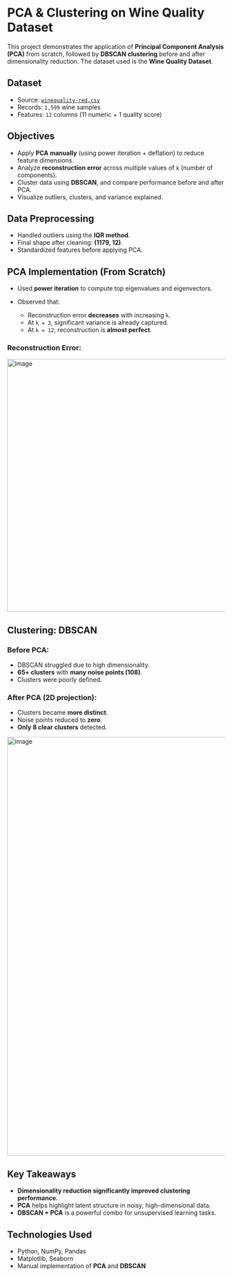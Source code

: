 # PCA & Clustering on Wine Quality Dataset

This project demonstrates the application of **Principal Component Analysis (PCA)** from scratch, followed by **DBSCAN clustering** before and after dimensionality reduction. The dataset used is the **Wine Quality Dataset**.


## Dataset

* Source: [`winequality-red.csv`](https://archive.ics.uci.edu/ml/datasets/wine+quality)
* Records: `1,599` wine samples
* Features: `12` columns (11 numeric + 1 quality score)

## Objectives

* Apply **PCA manually** (using power iteration + deflation) to reduce feature dimensions.
* Analyze **reconstruction error** across multiple values of `k` (number of components).
* Cluster data using **DBSCAN**, and compare performance before and after PCA.
* Visualize outliers, clusters, and variance explained.

## Data Preprocessing

* Handled outliers using the **IQR method**.
* Final shape after cleaning: **(1179, 12)**.
* Standardized features before applying PCA.


## PCA Implementation (From Scratch)

* Used **power iteration** to compute top eigenvalues and eigenvectors.
* Observed that:

  * Reconstruction error **decreases** with increasing `k`.
  * At `k = 3`, significant variance is already captured.
  * At `k = 12`, reconstruction is **almost perfect**.

### Reconstruction Error:

<img width="862" height="585" alt="image" src="https://github.com/user-attachments/assets/fda61ea5-c197-46d8-97dd-0aaea35c2a2b" />


## Clustering: DBSCAN

### Before PCA:

* DBSCAN struggled due to high dimensionality.
* **65+ clusters** with **many noise points (108)**.
* Clusters were poorly defined.

### After PCA (2D projection):

* Clusters became **more distinct**.
* Noise points reduced to **zero**.
* **Only 8 clear clusters** detected.

<img width="1894" height="969" alt="image" src="https://github.com/user-attachments/assets/c30bb128-d360-4acc-a48a-05bd085c2b22" />

## Key Takeaways

* **Dimensionality reduction significantly improved clustering performance.**
* **PCA** helps highlight latent structure in noisy, high-dimensional data.
* **DBSCAN + PCA** is a powerful combo for unsupervised learning tasks.


## Technologies Used

* Python, NumPy, Pandas
* Matplotlib, Seaborn
* Manual implementation of **PCA** and **DBSCAN**
